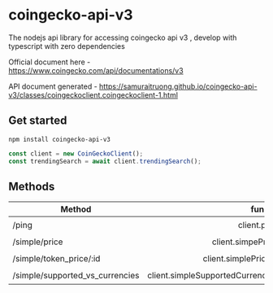 # coingecko-api-v3

The nodejs api library for accessing coingecko api v3 , develop with typescript with zero dependencies

Official document here - https://www.coingecko.com/api/documentations/v3

API document generated - https://samuraitruong.github.io/coingecko-api-v3/classes/coingeckoclient.coingeckoclient-1.html

## Get started

```
npm install coingecko-api-v3

```

```js
const client = new CoinGeckoClient();
const trendingSearch = await client.trendingSearch();
```

## Methods

| Method                          |                           function | tested |
| ------------------------------- | ---------------------------------: | :----: |
| /ping                           |                      client.ping() |   👍   |
| /simple/price                   |                client.simpePrice() |   👍   |
| /simple/token_price/:id         |             client.simplePriceId() |   👍   |
| /simple/supported_vs_currencies | client.simpleSupportedCurrencies() |   👍   |

